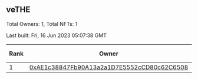 ## veTHE

Total Owners: 1, Total NFTs: 1

Last built: Fri, 16 Jun 2023 05:07:38 GMT

| Rank | Owner | Voting Power | Influence | NFTs Id |
| --- | --- | --- | --- | --- |
  | 1 | [0xAE1c38847Fb90A13a2a1D7E5552cCD80c62C6508](https://debank.com/profile/0xAE1c38847Fb90A13a2a1D7E5552cCD80c62C6508?chain=bsc) | 2,300,882.245 | 4.35425% | 1 |